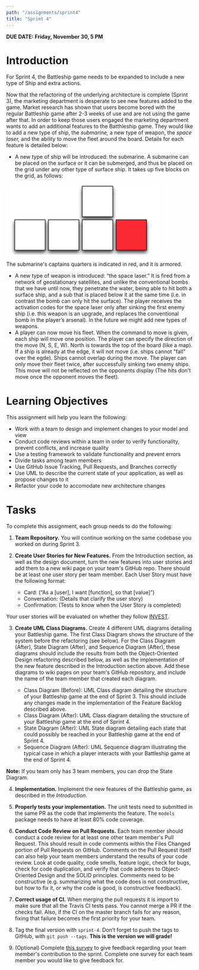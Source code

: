 ```yaml
---
path: "/assignments/sprint4"
title: "Sprint 4"
---
```


**DUE DATE: Friday, November 30, 5 PM**

# Introduction

For Sprint 4, the Battleship game needs to be expanded to include a new type of Ship and extra actions.

Now that the refactoring of the underlying architecture is complete (Sprint 3), the marketing department is desperate to see new features added to the game. Market research has shown that users become bored with the regular Battleship game after 2-3 weeks of use and are not using the game after that. In order to keep those users engaged the marketing department wants to add an additional features to the Batthleship game. They would like to add a new type of ship, the *submarine,* a new type of weapon, the *space laser,* and the ability to move the fleet around the board. Details for each feature is detailed below:

- A new type of ship will be introduced: the submarine. A submarine can be placed on the surface or it can be submerged, and thus be placed on the grid under any other type of surface ship. It takes up five blocks on the grid, as follows:

![](/images/submarine.png)

The submarine's captains quarters is indicated in red, and it is armored.

- A new type of weapon is introduced: “the space laser.” It is fired from a network of geostationary satellites, and unlike the conventional bombs that we have until now, they penetrate the water, being able to hit both a surface ship, and a sub that is placed below it at the same time (i.e. in contrast the bomb can only hit the surface). The player receives the activation codes for the space laser only after sinking the first enemy ship (i.e. this weapon is an upgrade, and replaces the conventional bomb in the player’s arsenal). In the future we might add new types of weapons.
- A player can now move his fleet. When the command to move is given, each ship will move one position. The player can specify the direction of the move (N, S, E, W). North is towards the top of the board (like a map). If a ship is already at the edge, it will not move (i.e. ships cannot "fall" over the egde). Ships cannot overlap during the move. The player can only move their fleet twice, after successfully sinking two enemy ships. This move will not be reflected on the opponents display (The hits don't move once the opponent moves the fleet).

# Learning Objectives

This assignment will help you learn the following:

- Work with a team to design and implement changes to your model and view
- Conduct code reviews within a team in order to verify functionality, prevent conflicts, and increase quality
- Use a testing framework to validate functionality and prevent errors
- Divide tasks among team members
- Use GitHub Issue Tracking, Pull Requests, and Branches correctly
- Use UML to describe the current state of your application, as well as propose changes to it
- Refactor your code to accomodate new architecture changes

# Tasks

To complete this assignment, each group needs to do the following:

1. **Team Repository.** You will continue working on the same codebase you worked on during Sprint 3.

2. **Create User Stories for New Features.** From the Introduction section, as well as the design document, turn the new features into user stories and add them to a new wiki page on your team's GitHub repo. There should be at least one user story per team member. Each User Story must have the following format:

    - Card: (“As a [user], I want [function], so that [value]”)
    - Conversation: (Details that clarify the user story) 
    - Confirmation: (Tests to know when the User Story is completed)

Your user stories will be evaluated on whether they follow [INVEST](https://xp123.com/articles/invest-in-good-stories-and-smart-tasks/).

3. **Create UML Class Diagrams.** Create 4 different UML diagrams detailing your Battleship game. The first Class Diagram shows the structure of the system before the refactoring (see below). For the Class Diagram (After), State Diagram (After), and Sequence Diagram (After), these diagrams should include the results from both the Object-Oriented Design refactoring described below, as well as the implementation of the new feature described in the Introduction section above. Add these diagrams to wiki pages on your team's GitHub repository, and include the name of the team member that created each diagram.

    - Class Diagram (Before): UML Class diagram detailing the structure of your Battleship game at the end of Sprint 3. This should include any changes made in the implementation of the Feature Backlog described above.
    - Class Diagram (After): UML Class diagram detailing the structure of your Battleship game at the end of Sprint 4.
    - State Diagram (After): UML State diagram detailing each state that could possibly be reached in your Battleship game at the end of Sprint 4. 
    - Sequence Diagram (After): UML Sequence diagram illustrating the typical case in which a player interacts with your Battleship game at the end of Sprint 4.

**Note:** If you team only has 3 team members, you can drop the State Diagram.

4. **Implementation.** Implement the new features of the Battleship game, as described in the *Introduction.*

5. **Properly tests your implementation.** The unit tests need to submitted in the same PR as the code that implements the feature. The `models` package needs to have at least 80% code coverage.

6. **Conduct Code Review on Pull Requests.** Each team member should conduct a code review for at least one other team member's Pull Request. This should result in code comments within the Files Changed portion of Pull Requests on GitHub. Comments on the Pull Request itself can also help your team members understand the results of your code review. Look at code quality, code smells, feature logic, check for bugs, check for code duplication, and verify that code adheres to Object-Oriented Design and the SOLID principles. Comments need to be constructive (e.g. summarizing what the code does is not 
constructive, but how to fix it, or why the code is good, is constructive feedback).

7. **Correct usage of CI.** When merging the pull requests it is import to make sure that all the Travis CI tests pass. You cannot merge a PR if the checks fail. Also, if the CI on the master branch fails for any reason, fixing that failure becomes the first priority for your team.

8. Tag the final version with `sprint-4`. Don’t forget to push the tags to GitHub, with `git push --tags`. **This is the version we will grade!**

9. (Optional) Complete [this survey](https://goo.gl/forms/jzvDOPanWHOMLjBq1) to give feedback regarding your team member's contribution to the sprint. Complete one survey for each team member you would like to give feedback for.
